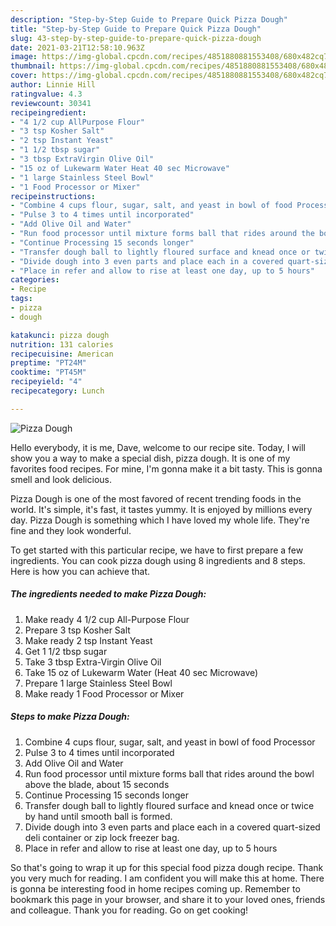 ```yaml
---
description: "Step-by-Step Guide to Prepare Quick Pizza Dough"
title: "Step-by-Step Guide to Prepare Quick Pizza Dough"
slug: 43-step-by-step-guide-to-prepare-quick-pizza-dough
date: 2021-03-21T12:58:10.963Z
image: https://img-global.cpcdn.com/recipes/4851880881553408/680x482cq70/pizza-dough-recipe-main-photo.jpg
thumbnail: https://img-global.cpcdn.com/recipes/4851880881553408/680x482cq70/pizza-dough-recipe-main-photo.jpg
cover: https://img-global.cpcdn.com/recipes/4851880881553408/680x482cq70/pizza-dough-recipe-main-photo.jpg
author: Linnie Hill
ratingvalue: 4.3
reviewcount: 30341
recipeingredient:
- "4 1/2 cup AllPurpose Flour"
- "3 tsp Kosher Salt"
- "2 tsp Instant Yeast"
- "1 1/2 tbsp sugar"
- "3 tbsp ExtraVirgin Olive Oil"
- "15 oz of Lukewarm Water Heat 40 sec Microwave"
- "1 large Stainless Steel Bowl"
- "1 Food Processor or Mixer"
recipeinstructions:
- "Combine 4 cups flour, sugar, salt, and yeast in bowl of food Processor"
- "Pulse 3 to 4 times until incorporated"
- "Add Olive Oil and Water"
- "Run food processor until mixture forms ball that rides around the bowl above the blade, about 15 seconds"
- "Continue Processing 15 seconds longer"
- "Transfer dough ball to lightly floured surface and knead once or twice by hand until smooth ball is formed."
- "Divide dough into 3 even parts and place each in a covered quart-sized deli container or zip lock freezer bag."
- "Place in refer and allow to rise at least one day, up to 5 hours"
categories:
- Recipe
tags:
- pizza
- dough

katakunci: pizza dough 
nutrition: 131 calories
recipecuisine: American
preptime: "PT24M"
cooktime: "PT45M"
recipeyield: "4"
recipecategory: Lunch

---
```



![Pizza Dough](https://img-global.cpcdn.com/recipes/4851880881553408/680x482cq70/pizza-dough-recipe-main-photo.jpg)

Hello everybody, it is me, Dave, welcome to our recipe site. Today, I will show you a way to make a special dish, pizza dough. It is one of my favorites food recipes. For mine, I'm gonna make it a bit tasty. This is gonna smell and look delicious.

Pizza Dough is one of the most favored of recent trending foods in the world. It's simple, it's fast, it tastes yummy. It is enjoyed by millions every day. Pizza Dough is something which I have loved my whole life. They're fine and they look wonderful.




To get started with this particular recipe, we have to first prepare a few ingredients. You can cook pizza dough using 8 ingredients and 8 steps. Here is how you can achieve that.

<!--inarticleads1-->

##### The ingredients needed to make Pizza Dough:

1. Make ready 4 1/2 cup All-Purpose Flour
1. Prepare 3 tsp Kosher Salt
1. Make ready 2 tsp Instant Yeast
1. Get 1 1/2 tbsp sugar
1. Take 3 tbsp Extra-Virgin Olive Oil
1. Take 15 oz of Lukewarm Water (Heat 40 sec Microwave)
1. Prepare 1 large Stainless Steel Bowl
1. Make ready 1 Food Processor or Mixer




<!--inarticleads2-->

##### Steps to make Pizza Dough:

1. Combine 4 cups flour, sugar, salt, and yeast in bowl of food Processor
1. Pulse 3 to 4 times until incorporated
1. Add Olive Oil and Water
1. Run food processor until mixture forms ball that rides around the bowl above the blade, about 15 seconds
1. Continue Processing 15 seconds longer
1. Transfer dough ball to lightly floured surface and knead once or twice by hand until smooth ball is formed.
1. Divide dough into 3 even parts and place each in a covered quart-sized deli container or zip lock freezer bag.
1. Place in refer and allow to rise at least one day, up to 5 hours




So that's going to wrap it up for this special food pizza dough recipe. Thank you very much for reading. I am confident you will make this at home. There is gonna be interesting food in home recipes coming up. Remember to bookmark this page in your browser, and share it to your loved ones, friends and colleague. Thank you for reading. Go on get cooking!
